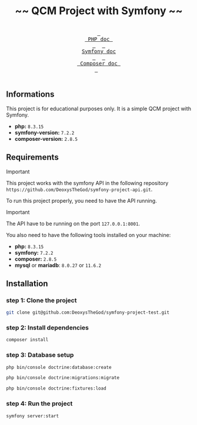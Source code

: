 <div align="center">

# ~~ QCM Project with Symfony ~~

</div>

<div align="center">
  <br>
  <a href="https://www.php.net/manual/en/"><kbd> <br> PHP doc <br> </kbd></a>&ensp;&ensp;
  <a href="https://symfony.com/doc/current/index.html"><kbd> <br> Symfony doc <br> </kbd></a>&ensp;&ensp;
  <a href="https://getcomposer.org/doc/"><kbd> <br> Composer doc <br> </kbd></a>&ensp;&ensp;
</div><br>

## Informations

This project is for educational purposes only. It is a simple QCM project with Symfony.

* **php:** `8.3.15`
* **symfony-version:** `7.2.2`
* **composer-version:** `2.8.5`

## Requirements

> [!important]
> This project works with the symfony API in the following repository `https://github.com/DeoxysTheGod/symfony-project-api.git`.
>
> To run this project properly, you need to have the API running.

> [!important]
> The API have to be running on the port `127.0.0.1:8001`.

You also need to have the following tools installed on your machine:
* **php:** `8.3.15`
* **symfony:** `7.2.2`
* **composer:** `2.8.5`
* **mysql** or **mariadb**: `8.0.27` or `11.6.2`

## Installation

### step 1: Clone the project
```bash
git clone git@github.com:DeoxysTheGod/symfony-project-test.git
```

### step 2: Install dependencies

```bash
composer install
```

### step 3: Database setup

```bash
php bin/console doctrine:database:create
```
```bash
php bin/console doctrine:migrations:migrate
```
```bash
php bin/console doctrine:fixtures:load
```

### step 4: Run the project

```bash
symfony server:start
```
